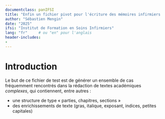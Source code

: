 ```yaml
---
documentclass: panIFSI
title: "Enfin un fichier pivot pour l'écriture des mémoires infirmiers !"
author: "Sébastien Mengin"
date: "2025"
ifsi: "Institut de Formation en Soins Infirmiers"
lang: "fr"     # ou "en" pour l'anglais
header-includes:
- 
---
```


# Introduction

Le but de ce fichier de test est de générer un ensemble de cas fréquemment rencontrés dans la rédaction de textes académiques *complexes*, qui contiennent, entre autres :

- une structure de type « parties, chapitres, sections »
- des enrichissements de texte (gras, italique, exposant, indices, petites capitales)